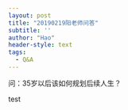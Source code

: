 ```yaml
---
layout: post
title: "20190219阳老师问答"
subtitle: ''
author: "Hao"
header-style: text
tags: 
  - Q&A
---
```





问：35岁以后该如何规划后续人生？

test
